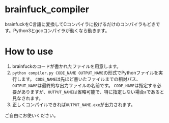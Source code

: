 # brainfuck_compiler
brainfuckをC言語に変換してCコンパイラに投げるだけのコンパイラもどきです。Python3とgccコンパイラが動くなら動きます。

# How to use
1. brainfuckのコードが書かれたファイルを用意します。
1. `python compiler.py CODE_NAME OUTPUT_NAME`の形式でPythonファイルを実行します。
`CODE_NAME`は先ほど書いたファイルまでの相対パス、`OUTPUT_NAME`は最終的な出力ファイルの名前です。
`CODE_NAME`は指定する必要がありますが、`OUTPUT_NAME`は省略可能で、特に指定しない場合`a`であると見なされます。
1. 正しくコンパイルできれば`OUTPUT_NAME.exe`が出力されます。

ご自由にお使いください。
